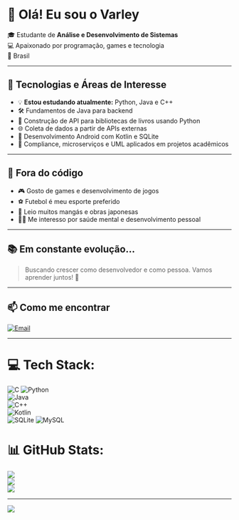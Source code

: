# 👋 Olá! Eu sou o Varley

🎓 Estudante de **Análise e Desenvolvimento de Sistemas**  
💻 Apaixonado por programação, games e tecnologia  
📍 Brasil

---

## 🚀 Tecnologias e Áreas de Interesse

- 💡 **Estou estudando atualmente:** Python, Java e C++
- 🛠️ Fundamentos de Java para backend  
- 🔧 Construção de API para bibliotecas de livros usando Python  
- 🌐 Coleta de dados a partir de APIs externas  
- 📱 Desenvolvimento Android com Kotlin e SQLite  
- 🧩 Compliance, microserviços e UML aplicados em projetos acadêmicos  

---

## 🎯 Fora do código

- 🎮 Gosto de games e desenvolvimento de jogos  
- ⚽ Futebol é meu esporte preferido  
- 📖 Leio muitos mangás e obras japonesas   
- 🧘‍♂️ Me interesso por saúde mental e desenvolvimento pessoal  

---

## 📚 Em constante evolução...

> Buscando crescer como desenvolvedor e como pessoa. Vamos aprender juntos! 🚀

---

## 📫 Como me encontrar

[![Email](https://img.shields.io/badge/Email-D14836?style=for-the-badge&logo=gmail&logoColor=white)](varleymarques852@gmail.com)

---




# 💻 Tech Stack:
![C](https://img.shields.io/badge/c-%2300599C.svg?style=for-the-badge&logo=c&logoColor=white)
![Python](https://img.shields.io/badge/Python-3670A0?style=for-the-badge&logo=python&logoColor=ffffff)  
![Java](https://img.shields.io/badge/Java-ED8B00?style=for-the-badge&logo=java&logoColor=white)  
![C++](https://img.shields.io/badge/C++-00599C?style=for-the-badge&logo=c%2b%2b&logoColor=white)  
![Kotlin](https://img.shields.io/badge/Kotlin-7F52FF?style=for-the-badge&logo=kotlin&logoColor=white)  
![SQLite](https://img.shields.io/badge/SQLite-003B57?style=for-the-badge&logo=sqlite&logoColor=white)
![MySQL](https://img.shields.io/badge/MySQL-4479A1?style=for-the-badge&logo=mysql&logoColor=white)

# 📊 GitHub Stats:
![](https://github-readme-stats.vercel.app/api?username=Varley852&theme=tokyonight&hide_border=false&include_all_commits=false&count_private=false)<br/>
![](https://github-readme-streak-stats.herokuapp.com/?user=Varley852&theme=tokyonight&hide_border=false)<br/>
![](https://github-readme-stats.vercel.app/api/top-langs/?username=Varley852&theme=tokyonight&hide_border=false&include_all_commits=false&count_private=false&layout=compact)

---
[![](https://visitcount.itsvg.in/api?id=Varley852&icon=0&color=0)](https://visitcount.itsvg.in)

<!-- Proudly created with GPRM ( https://gprm.itsvg.in ) -->
